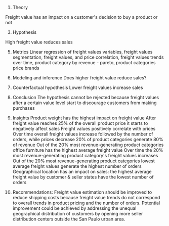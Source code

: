 1. Theory
   
Freight value has an impact on a customer's decision to buy a product or not

3. Hypothesis
   
High freight value reduces sales

5. Metrics
Linear regression of freight values variables, freight values segmentation, freight values, and price correlation, freight values trends over time, product category by revenue - pareto, product categories price brands

6. Modeling and inference
Does higher freight value reduce sales?

7. Counterfactual hypothesis
Lower freight values increase sales

8. Conclusion
The hypothesis cannot be rejected because freight values after a certain value level start to discourage customers from making purchases

9. Insights
Product weight has the highest impact on freight value After freight value reaches 25% of the overall product price it starts to negatively affect sales Freight values positively correlate with prices Over time overall freight values increase followed by the number of orders, while prices decrease 20% of product categories generate 80% of revenue Out of the 20% most revenue-generating product categories office furniture has the highest average freight value Over time the 20% most revenue-generating product category's freight values increases Out of the 20% most revenue-generating product categories lowest average freight values generate the highest number of orders Geographical location has an impact on sales: the highest average freight value by customer & seller states have the lowest number of orders

10. Recommendations:
Freight value estimation should be improved to reduce shipping costs because freight value trends do not correspond to overall trends in product pricing and the number of orders. Potential improvement could be achieved by addressing the unequal geographical distribution of customers by opening more seller distribution centers outside the San Paulo urban area.
